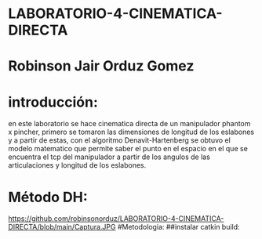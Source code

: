 # LABORATORIO-4-CINEMATICA-DIRECTA
# Robinson Jair Orduz Gomez
# introducción:
en este laboratorio se hace cinematica directa de un manipulador phantom x pincher, primero se tomaron las dimensiones de longitud de los eslabones y a partir de estas, con el algoritmo Denavit-Hartenberg se obtuvo el modelo matematico que permite saber el punto en el espacio en el que se encuentra el tcp del manipulador a partir de los angulos de las articulaciones y longitud de los eslabones.
# Método DH:
https://github.com/robinsonorduz/LABORATORIO-4-CINEMATICA-DIRECTA/blob/main/Captura.JPG
#Metodologia:
##instalar catkin build:


